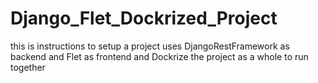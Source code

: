 # Django_Flet_Dockrized_Project
this is instructions to setup a project uses DjangoRestFramework as backend and Flet as frontend and Dockrize the project as a whole to run together
